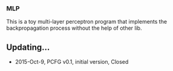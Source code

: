 ### MLP
This is a toy multi-layer perceptron program that implements the backpropagation process without the help of other lib.

## Updating...
* 2015-Oct-9, PCFG v0.1, initial version, Closed